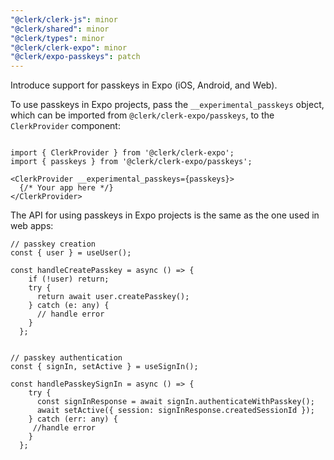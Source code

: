 ```yaml
---
"@clerk/clerk-js": minor
"@clerk/shared": minor
"@clerk/types": minor
"@clerk/clerk-expo": minor
"@clerk/expo-passkeys": patch
---
```


Introduce support for passkeys in Expo (iOS, Android, and Web).

To use passkeys in Expo projects, pass the `__experimental_passkeys` object, which can be imported from `@clerk/clerk-expo/passkeys`, to the `ClerkProvider` component:

```tsx

import { ClerkProvider } from '@clerk/clerk-expo';
import { passkeys } from '@clerk/clerk-expo/passkeys';

<ClerkProvider __experimental_passkeys={passkeys}>
  {/* Your app here */}
</ClerkProvider>
```

The API for using passkeys in Expo projects is the same as the one used in web apps:

```tsx
// passkey creation
const { user } = useUser();

const handleCreatePasskey = async () => {
    if (!user) return;
    try {
      return await user.createPasskey();
    } catch (e: any) {
      // handle error
    }
  };


// passkey authentication
const { signIn, setActive } = useSignIn();

const handlePasskeySignIn = async () => {
    try {
      const signInResponse = await signIn.authenticateWithPasskey();
      await setActive({ session: signInResponse.createdSessionId });
    } catch (err: any) {
     //handle error
    }
  };
```
